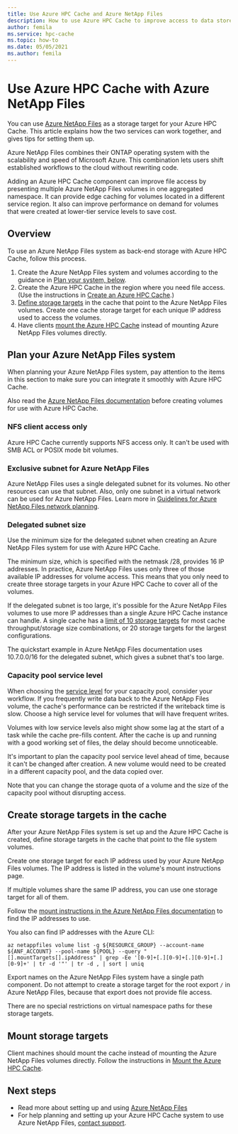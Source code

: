 ```yaml
---
title: Use Azure HPC Cache and Azure NetApp Files
description: How to use Azure HPC Cache to improve access to data stored with Azure NetApp Files
author: femila
ms.service: hpc-cache
ms.topic: how-to
ms.date: 05/05/2021
ms.author: femila
---
```


# Use Azure HPC Cache with Azure NetApp Files

You can use [Azure NetApp Files](https://azure.microsoft.com/services/netapp/) as a storage target for your Azure HPC Cache. This article explains how the two services can work together, and gives tips for setting them up.

Azure NetApp Files combines their ONTAP operating system with the scalability and speed of Microsoft Azure. This combination lets users shift established workflows to the cloud without rewriting code.

Adding an Azure HPC Cache component can improve file access by presenting multiple Azure NetApp Files volumes in one aggregated namespace. It can provide edge caching for volumes located in a different service region. It also can improve performance on demand for volumes that were created at lower-tier service levels to save cost.

## Overview

To use an Azure NetApp Files system as back-end storage with Azure HPC Cache, follow this process.

1. Create the Azure NetApp Files system and volumes according to the guidance in [Plan your system, below](#plan-your-azure-netapp-files-system).
1. Create the Azure HPC Cache in the region where you need file access. (Use the instructions in [Create an Azure HPC Cache](hpc-cache-create.md).)
1. [Define storage targets](#create-storage-targets-in-the-cache) in the cache that point to the Azure NetApp Files volumes. Create one cache storage target for each unique IP address used to access the volumes.
1. Have clients [mount the Azure HPC Cache](#mount-storage-targets) instead of mounting Azure NetApp Files volumes directly.

## Plan your Azure NetApp Files system

When planning your Azure NetApp Files system, pay attention to the items in this section to make sure you can integrate it smoothly with Azure HPC Cache.

Also read the [Azure NetApp Files documentation](../azure-netapp-files/index.yml) before creating volumes for use with Azure HPC Cache.

### NFS client access only

Azure HPC Cache currently supports NFS access only. It can't be used with SMB ACL or POSIX mode bit volumes.

### Exclusive subnet for Azure NetApp Files

Azure NetApp Files uses a single delegated subnet for its volumes. No other resources can use that subnet. Also, only one subnet in a virtual network can be used for Azure NetApp Files. Learn more in [Guidelines for Azure NetApp Files network planning](../azure-netapp-files/azure-netapp-files-network-topologies.md).

### Delegated subnet size

Use the minimum size for the delegated subnet when creating an Azure NetApp Files system for use with Azure HPC Cache.

The minimum size, which is specified with the netmask /28, provides 16 IP addresses. In practice, Azure NetApp Files uses only three of those available IP addresses for volume access. This means that you only need to create three storage targets in your Azure HPC Cache to cover all of the volumes.

If the delegated subnet is too large, it's possible for the Azure NetApp Files volumes to use more IP addresses than a single Azure HPC Cache instance can handle. A single cache has a [limit of 10 storage targets](hpc-cache-add-storage.md#size-your-cache-correctly-to-support-your-storage-targets) for most cache throughput/storage size combinations, or 20 storage targets for the largest configurations.

The quickstart example in Azure NetApp Files documentation uses 10.7.0.0/16 for the delegated subnet, which gives a subnet that's too large.

### Capacity pool service level

When choosing the [service level](../azure-netapp-files/azure-netapp-files-service-levels.md) for your capacity pool, consider your workflow. If you frequently write data back to the Azure NetApp Files volume, the cache's performance can be restricted if the writeback time is slow. Choose a high service level for volumes that will have frequent writes.

Volumes with low service levels also might show some lag at the start of a task while the cache pre-fills content. After the cache is up and running with a good working set of files, the delay should become unnoticeable.

It's important to plan the capacity pool service level ahead of time, because it can't be changed after creation. A new volume would need to be created in a different capacity pool, and the data copied over.

Note that you can change the storage quota of a volume and the size of the capacity pool without disrupting access.

## Create storage targets in the cache

After your Azure NetApp Files system is set up and the Azure HPC Cache is created, define storage targets in the cache that point to the file system volumes.

Create one storage target for each IP address used by your Azure NetApp Files volumes. The IP address is listed in the volume's mount instructions page.

If multiple volumes share the same IP address, you can use one storage target for all of them.  

Follow the [mount instructions in the Azure NetApp Files documentation](../azure-netapp-files/azure-netapp-files-mount-unmount-volumes-for-virtual-machines.md) to find the IP addresses to use.

You also can find IP addresses with the Azure CLI:

```azurecli
az netappfiles volume list -g ${RESOURCE_GROUP} --account-name ${ANF_ACCOUNT} --pool-name ${POOL} --query "[].mountTargets[].ipAddress" | grep -Ee '[0-9]+[.][0-9]+[.][0-9]+[.][0-9]+' | tr -d '"' | tr -d , | sort | uniq
```

Export names on the Azure NetApp Files system have a single path component. Do not attempt to create a storage target for the root export ``/`` in Azure NetApp Files, because that export does not provide file access.

There are no special restrictions on virtual namespace paths for these storage targets.

## Mount storage targets

Client machines should mount the cache instead of mounting the Azure NetApp Files volumes directly. Follow the instructions in [Mount the Azure HPC Cache](hpc-cache-mount.md).

## Next steps

* Read more about setting up and using [Azure NetApp Files](../azure-netapp-files/index.yml)
* For help planning and setting up your Azure HPC Cache system to use Azure NetApp Files, [contact support](hpc-cache-support-ticket.md).
